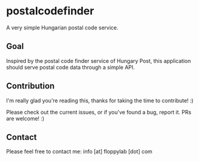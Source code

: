 # postalcodefinder

A very simple Hungarian postal code service.

## Goal

Inspired by the postal code finder service of Hungary Post, this application should serve postal code data through a simple API. 

## Contribution

I'm really glad you're reading this, thanks for taking the time to contribute! :)

Please check out the current issues, or if you've found a bug, report it.
PRs are welcome! :)

## Contact

Please feel free to contact me: info [at] floppylab [dot] com
